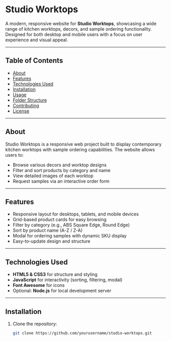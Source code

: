 # Studio Worktops

A modern, responsive website for **Studio Worktops**, showcasing a wide range of kitchen worktops, decors, and sample ordering functionality. Designed for both desktop and mobile users with a focus on user experience and visual appeal.

---

## Table of Contents
- [About](#about)
- [Features](#features)
- [Technologies Used](#technologies-used)
- [Installation](#installation)
- [Usage](#usage)
- [Folder Structure](#folder-structure)
- [Contributing](#contributing)
- [License](#license)

---

## About
Studio Worktops is a responsive web project built to display contemporary kitchen worktops with sample ordering capabilities. The website allows users to:

- Browse various decors and worktop designs
- Filter and sort products by category and name
- View detailed images of each worktop
- Request samples via an interactive order form

---

## Features
- Responsive layout for desktops, tablets, and mobile devices
- Grid-based product cards for easy browsing
- Filter by category (e.g., ABS Square Edge, Round Edge)
- Sort by product name (A-Z / Z-A)
- Modal for ordering samples with dynamic SKU display
- Easy-to-update design and structure

---

## Technologies Used
- **HTML5 & CSS3** for structure and styling
- **JavaScript** for interactivity (sorting, filtering, modal)
- **Font Awesome** for icons
- Optional: **Node.js** for local development server

---

## Installation

1. Clone the repository:
   ```bash
   git clone https://github.com/yourusername/studio-worktops.git
